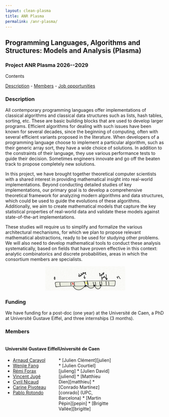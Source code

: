 ```yaml
---
layout: clean-plasma
title: ANR Plasma
permalink: /anr-plasma/
---
```




<style>
 .grid {
  display: flex;
 }
.column-left{ float: left; width: 33.333%; }
.column-right{ float: right; width: 33.333%; }
.column-center{ display: inline-block; width: 33.333%; }
</style>


<h2>Programming Languages, Algorithms and Structures:
Models and Analysis (Plasma)</h2>

<h3>
Project ANR Plasma 2026--2029
</h3>

Contents
<nav class="navigation">
<a href="#description">Description</a> - 
<a href="#members">Members</a> 
-
<a href="#opportunities">Job opportunities</a> 
<!----->
<!--<a href="#meeting">Meeting</a> -->
</nav>


<h3 id='description'>Description</h3>
All contemporary programming languages offer implementations of classical algorithms and classical data structures such as lists, hash tables, sorting, etc. These are basic building blocks that are used to develop larger programs. Efficient algorithms for dealing with such issues have been known for several decades, since the beginning of computing, often with several efficient variants proposed in the literature. When developers of a programming language choose to implement a particular algorithm, such as their generic array sort, they have a wide choice of solutions. In addition to the constraints of their language, they use various performance tests to guide their decision. Sometimes engineers innovate and go off the beaten track to propose completely new solutions. 

In this project, we have brought together theoretical computer scientists with a shared interest in providing mathematical insight into real-world implementations. Beyond conducting detailed studies of key implementations, our primary goal is to develop a comprehensive theoretical framework for analyzing modern algorithms and data structures, which could be used to guide the evolutions of these algorithms. Additionally, we aim to create mathematical models that capture the key statistical properties of real-world data and validate these models against state-of-the-art implementations.

These studies will require us to simplify and formalize the various architectural mechanisms, for which we plan to propose relevant mathematical abstractions, ready to be used for studying other problems. We will also need to develop mathematical tools to conduct these analysis systematically, based on fields that have proven effective in this context: analytic combinatorics and discrete probabilities, areas in which the consortium members are specialists.



<!--More details available <a href="/files/22_AAP_CNRS.pdf">here</a> in the original proposal for the project.-->

<center>
<img src="/assets/meeting-23/session-zoom-17-jan.png"  width="50%" >
</center>
<!--[3] Conrado Mart ́ınez, Cyril Nicaud, Pablo Rotondo: A Probabilistic Model Revealing Shortcomings in Lua’s-->
<!--Hybrid Tables. Accepted at COCOON 2022. https://arxiv.org/abs/2208.13602-->
<!--<a href="/files/Pres_COCOON_22-1.pdf">A Probabilistic Model Revealing Shortcomings in Lua’s Hybrid Tables</a>, COCOON 2022, Online, 23 Octobre, 2022.-->

<h3 id='opportunities'>Funding</h3>
We have funding for a post-doc (one year) at the Université de Caen, a PhD at Université Gustave Eiffel, and three internships (3 months).


<h3 id='members'>Members</h3>


<div class="grid">
<div class="column-left">
<h4>Université Gustave Eiffel</h4>

* [Arnaud Carayol][arnaud]
* [Wenjie Fang][wenjie]
* [Rémi Forax][remi]
* [Vincent Jugé][vincent]
* [Cyril Nicaud][cyril]
* [Carine Pivoteau][carine]
* [Pablo Rotondo][pablo]
</div>
<div class="column-center">
<h4>Université de Caen</h4>
* [Julien Clément][julien]
* [Julien Courtiel][julieng]
* [Julien David][juliend]
* [Matthieu Dien][matthieu]
* [Conrado Martínez][conrado] (UPC, Barcelona)
* [Martin Pépin][pepin] 
* [Brigitte Vallée][brigitte] 
<!--Brigitte -->
</div>
<!--<div class="column-right">-->
<!--<h4>International Collaborators</h4>-->

<!--* [Alfredo Viola][tuba] (UdelaR, Montevideo)-->
<!--</div>-->
</div>

<!--<h3 id='meeting'>Kickoff meeting - 2 June </h3>-->
<!--First meeting at the Institut Henri Poincaré programmed for 2 June.-->

<!--<ul>-->
<!--<li>-->
<!--Date:-->

<!--June 2 2023 (Friday) from 10:30 to 17:30-->
<!--</li>-->
<!--<li>-->
<!--Venue: Institut Henri Poincaré, salle M-L Dubreil-Jacotin (ex-salle 421).-->
<!--</li>-->
<!--<li>-->
<!--Program: TBA-->
<!--</li>-->
<!--</ul>-->


<!--<h3 id='meeting'>Meeting - Algo a la playa !</h3>-->

<!--General meeting in <a href="https://www.saint-julien-en-born.fr/">Saint Julien en Born</a> programmed !-->

<!--<img src="https://www.guide-des-landes.com/_bibli/annonces/1347/hd/plageducontis3.jpg"  width="30%" >-->

<!--<ul>-->
<!--<li>-->
<!--Date:-->

<!--July 10 2023 (Monday) through July 14 2023 (Friday)-->
<!--</li>-->
<!--<li>-->
<!--Venue: Hôtel <a href="https://www.booking.com/hotel/fr/la-canotte-saint-julien-en-born.fr.html">La Canotte</a>, à Saint Julien en Born-->

<!--</li>-->
<!--<li>-->
<!--</li>-->
<!--</ul>-->

<!--<center>-->
<!--<img src="/assets/meeting-23/st-julien-en-born-1.jpeg"  width="30%" >-->
<!--<img src="/assets/meeting-23/st-julien-en-born-2.jpeg"  width="30%" >-->
<!--<img src="/assets/meeting-23/st-julien-en-born-3.jpeg"  width="30%" >-->
<!--<img src="https://www.guide-des-landes.com/_bibli/annonces/1347/hd/plageducontis3.jpg"  width="30%" >-->
<!--<img src="https://www.guide-des-landes.com/_bibli/annonces/1347/hd/plageducontis3.jpg"  width="30%" >-->
<!--<img src="https://www.guide-des-landes.com/_bibli/annonces/1347/hd/plageducontis3.jpg"  width="30%" >-->
<!--</center>-->
<!--![Beach](https://www.guide-des-landes.com/_bibli/annonces/1347/hd/plageducontis3.jpg "Plage")-->

[pablo]: /
[cyril]: http://www-igm.univ-mlv.fr/~nicaud/
[arnaud]: http://www-igm.univ-mlv.fr/~carayol/
[carine]: http://www-igm.univ-mlv.fr/~pivoteau/
[vincent]: http://www-igm.univ-mlv.fr/~juge/
[julien]: https://clementj01.users.greyc.fr/
[julieng]: https://courtiel.users.greyc.fr/
[matthieu]: https://dien.users.greyc.fr/
[conrado]: https://www.cs.upc.edu/~conrado/
[wenjie]: https://www-igm.univ-mlv.fr/~wfang/
[tuba]: https://dblp.org/pid/50/6924.html
[ligm]: http://ligm.u-pem.fr/accueil/
[pepin]: https://wkerl.me/
[remi]: https://monge.univ-mlv.fr/~forax/
[brigitte]: https://vallee.users.greyc.fr/
[juliend]: https://lipn.univ-paris13.fr/~david/
